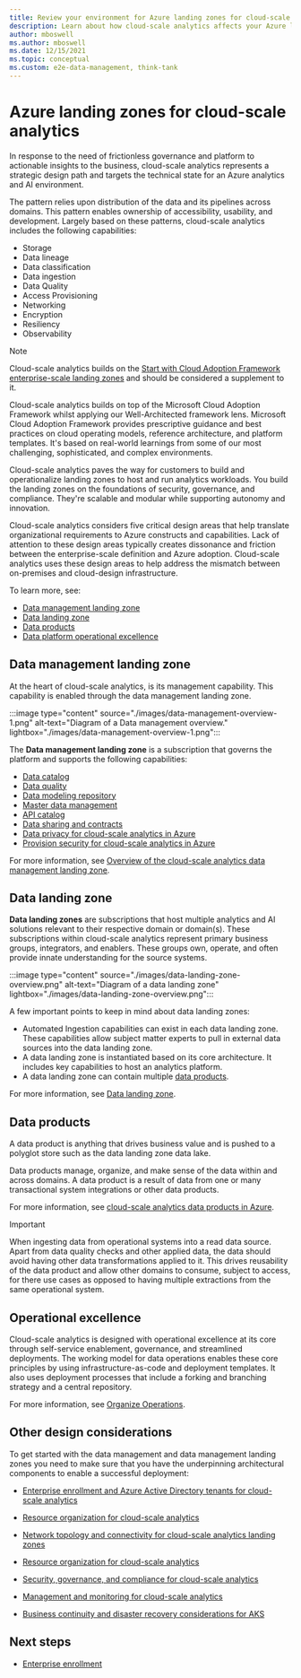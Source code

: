 ```yaml
---
title: Review your environment for Azure landing zones for cloud-scale analytics
description: Learn about how cloud-scale analytics affects your Azure landing zone design.
author: mboswell
ms.author: mboswell
ms.date: 12/15/2021
ms.topic: conceptual
ms.custom: e2e-data-management, think-tank
---
```


# Azure landing zones for cloud-scale analytics

In response to the need of frictionless governance and platform to actionable insights to the business, cloud-scale analytics represents a strategic design path and targets the technical state for an Azure analytics and AI environment.

The pattern relies upon distribution of the data and its pipelines across domains. This pattern enables ownership of accessibility, usability, and development. Largely based on these patterns, cloud-scale analytics includes the following capabilities:

- Storage
- Data lineage
- Data classification
- Data ingestion
- Data Quality
- Access Provisioning
- Networking
- Encryption
- Resiliency
- Observability

> [!NOTE]
> Cloud-scale analytics builds on the [Start with Cloud Adoption Framework enterprise-scale landing zones](../../ready/enterprise-scale/index.md) and should be considered a supplement to it.

Cloud-scale analytics builds on top of the Microsoft Cloud Adoption Framework whilst applying our Well-Architected framework lens. Microsoft Cloud Adoption Framework provides prescriptive guidance and best practices on cloud operating models, reference architecture, and platform templates. It's based on real-world learnings from some of our most challenging, sophisticated, and complex environments.

Cloud-scale analytics paves the way for customers to build and operationalize landing zones to host and run analytics workloads. You build the landing zones on the foundations of security, governance, and compliance. They're scalable and modular while supporting autonomy and innovation.

Cloud-scale analytics considers five critical design areas that help translate organizational requirements to Azure constructs and capabilities. Lack of attention to these design areas typically creates dissonance and friction between the enterprise-scale definition and Azure adoption. Cloud-scale analytics uses these design areas to help address the mismatch between on-premises and cloud-design infrastructure.

To learn more, see:

- [Data management landing zone](#data-management-landing-zone)
- [Data landing zone](#data-landing-zone)
- [Data products](#data-products)
- [Data platform operational excellence](#operational-excellence)

## Data management landing zone

At the heart of cloud-scale analytics, is its management capability. This capability is enabled through the data management landing zone.

:::image type="content" source="./images/data-management-overview-1.png" alt-text="Diagram of a Data management overview." lightbox="./images/data-management-overview-1.png":::

The **Data management landing zone** is a subscription that governs the platform and supports the following capabilities:

- [Data catalog](architectures/data-management-landing-zone.md#data-catalog)
- [Data quality](architectures/data-management-landing-zone.md#data-quality-management)
- [Data modeling repository](architectures/data-management-landing-zone.md#data-modeling-repository)
- [Master data management](architectures/data-management-landing-zone.md#master-data-management)
- [API catalog](architectures/data-management-landing-zone.md#api-catalog)
- [Data sharing and contracts](../cloud-scale-analytics/govern-data-quality.md)
- [Data privacy for cloud-scale analytics in Azure](secure-data-privacy.md)
- [Provision security for cloud-scale analytics in Azure](security-provisioning.md)

For more information, see [Overview of the cloud-scale analytics data management landing zone](architectures/data-management-landing-zone.md).

## Data landing zone

**Data landing zones** are subscriptions that host multiple analytics and AI solutions relevant to their respective domain or domain(s). These subscriptions within cloud-scale analytics represent primary business groups, integrators, and enablers. These groups own, operate, and often provide innate understanding for the source systems.

:::image type="content" source="./images/data-landing-zone-overview.png" alt-text="Diagram of a data landing zone" lightbox="./images/data-landing-zone-overview.png":::

A few important points to keep in mind about data landing zones:

- Automated Ingestion capabilities can exist in each data landing zone. These capabilities allow subject matter experts to pull in external data sources into the data landing zone.
- A data landing zone is instantiated based on its core architecture. It includes key capabilities to host an analytics platform.
- A data landing zone can contain multiple [data products](#data-products).

For more information, see [Data landing zone](architectures/data-landing-zone.md).

## Data products

A data product is anything that drives business value and is pushed to a polyglot store such as the data landing zone data lake.

Data products manage, organize, and make sense of the data within and across domains. A data product is a result of data from one or many transactional system integrations or other data products.

For more information, see [cloud-scale analytics data products in Azure](architectures/data-landing-zone-data-products.md).

> [!IMPORTANT]
> When ingesting data from operational systems into a read data source. Apart from data quality checks and other applied data, the data should avoid having other data transformations applied to it. This drives reusability of the data product and allow other domains to consume, subject to access, for there use cases as opposed to having multiple extractions from the same operational system.

## Operational excellence

Cloud-scale analytics is designed with operational excellence at its core through self-service enablement, governance, and streamlined deployments. The working model for data operations enables these core principles by using infrastructure-as-code and deployment templates. It also uses deployment processes that include a forking and branching strategy and a central repository.

For more information, see [Organize Operations](organize.md).

## Other design considerations

To get started with the data management and data management landing zones you need to make sure that you have the underpinning architectural components to enable a successful deployment:

- [Enterprise enrollment and Azure Active Directory tenants for cloud-scale analytics](eslz-enterprise-enrollment-and-azure-ad-tenants.md)

- [Resource organization for cloud-scale analytics](eslz-resource-organization.md)

- [Network topology and connectivity for cloud-scale analytics landing zones](eslz-network-topology-and-connectivity.md)

- [Resource organization for cloud-scale analytics](eslz-resource-organization.md)

- [Security, governance, and compliance for cloud-scale analytics](eslz-security-governance-and-compliance.md)

- [Management and monitoring for cloud-scale analytics](eslz-management-and-monitoring.md)

- [Business continuity and disaster recovery considerations for AKS](../app-platform/aks/management.md)

## Next steps

- [Enterprise enrollment](eslz-enterprise-enrollment-and-azure-ad-tenants.md)
